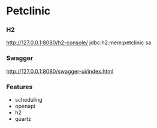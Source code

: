 # Petclinic

### H2

http://127.0.0.1:8080/h2-console/
jdbc:h2:mem:petclinic
sa

### Swagger

http://127.0.0.1:8080/swagger-ui/index.html

### Features

- scheduling
- openapi
- h2
- quartz
